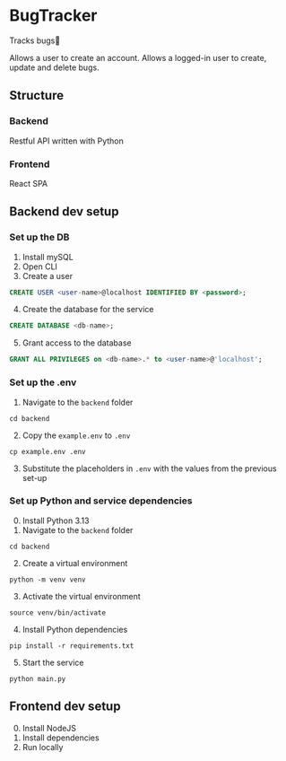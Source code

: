 # BugTracker
Tracks bugs🐜

Allows a user to create an account.
Allows a logged-in user to create, update and delete bugs.

Structure
---

### Backend
Restful API written with Python

### Frontend
React SPA

Backend dev setup
---

### Set up the DB
1. Install mySQL
2. Open CLI
3. Create a user
```SQL
CREATE USER <user-name>@localhost IDENTIFIED BY <password>; 
```
4. Create the database for the service
```SQL
CREATE DATABASE <db-name>;
```
5. Grant access to the database
```SQL
GRANT ALL PRIVILEGES on <db-name>.* to <user-name>@'localhost'; 
```

### Set up the .env
1. Navigate to the `backend` folder
```shell
cd backend
```
2. Copy the `example.env` to `.env`
```shell
cp example.env .env
```
3. Substitute the placeholders in `.env` with the values from the previous set-up


### Set up Python and service dependencies
0. Install Python 3.13
1. Navigate to the `backend` folder
```shell
cd backend
```
2. Create a virtual environment
```shell
python -m venv venv
```
3. Activate the virtual environment
```shell
source venv/bin/activate
```
4. Install Python dependencies
```shell
pip install -r requirements.txt
```
5. Start the service
```shell
python main.py
```

Frontend dev setup
---
0. Install NodeJS
1. Install dependencies
2. Run locally